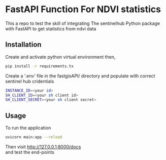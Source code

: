 # FastAPI Function For NDVI statistics

This a repo to test the skill of integrating The sentinelhub Python package with FastAPI to get statistics from ndvi data

## Installation

Create and activate python virtual environment then,

```bash
pip install -r requirements.tx
```

Create a '.env' file in the fastgisAPI/ directory and populate with correct sentinel hub cridentials

```sh
INSTANCE_ID=<your id>
SH_CLIENT_ID=<your sh client id>
SH_CLIENT_SECRET=<your sh client secret>
```

## Usage

To run the application

```bash
uvicorn main:app --reload
```

Then visit http://127.0.0.1:8000/docs \
and test the end-points
